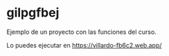 # gilpgfbej

Ejemplo de un proyecto con las funciones del curso.

Lo puedes ejecutar en https://villardo-fb6c2.web.app/